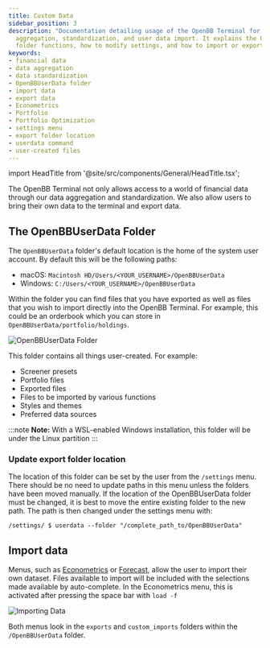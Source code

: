 ```yaml
---
title: Custom Data
sidebar_position: 3
description: "Documentation detailing usage of the OpenBB Terminal for financial data"
  aggregation, standardization, and user data import. It explains the OpenBBUserData
  folder functions, how to modify settings, and how to import or export user data.
keywords:
- financial data
- data aggregation
- data standardization
- OpenBBUserData folder
- import data
- export data
- Econometrics
- Portfolio
- Portfolio Optimization
- settings menu
- export folder location
- userdata command
- user-created files
---
```


import HeadTitle from '@site/src/components/General/HeadTitle.tsx';

<HeadTitle title="Custom Data - Data - Usage | OpenBB Terminal Docs" />

The OpenBB Terminal not only allows access to a world of financial data through our data aggregation and standardization. We also allow users to bring their own data to the terminal and export data.

## The OpenBBUserData Folder

The `OpenBBUserData` folder's default location is the home of the system user account. By default this will be the following paths:
- macOS: `Macintosh HD/Users/<YOUR_USERNAME>/OpenBBUserData`
- Windows: `C:/Users/<YOUR_USERNAME>/OpenBBUserData`

Within the folder you can find files that you have exported as well as files that you wish to import directly into the OpenBB Terminal. For example, this could be an orderbook which you can store in `OpenBBUserData/portfolio/holdings`.

![OpenBBUserData Folder](https://user-images.githubusercontent.com/85772166/195742985-19f0e420-d8f7-4fea-a145-a0243b8f2ddc.png)

This folder contains all things user-created. For example:

- Screener presets
- Portfolio files
- Exported files
- Files to be imported by various functions
- Styles and themes
- Preferred data sources

:::note
**Note:** With a WSL-enabled Windows installation, this folder will be under the Linux partition
:::

### Update export folder location

The location of this folder can be set by the user from the `/settings` menu. There should be no need to update paths in this menu unless the folders have been moved manually. If the location of the OpenBBUserData folder must be changed, it is best to move the entire existing folder to the new path. The path is then changed under the settings menu with:

```console
/settings/ $ userdata --folder "/complete_path_to/OpenBBUserData"
```

## Import data

Menus, such as [Econometrics](/terminal/menus/econometrics) or [Forecast](/terminal/menus/forecast), allow the user to import their own dataset. Files available to import will be included with the selections made available by auto-complete. In the Econometrics menu, this is activated after pressing the space bar with `load -f`

![Importing Data](https://user-images.githubusercontent.com/85772166/204921760-38742f6c-ec78-4009-9c23-54dcb0504524.png)

Both menus look in the `exports` and `custom_imports` folders within the `/OpenBBUserData` folder.
